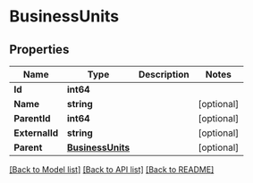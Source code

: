 # BusinessUnits

## Properties

Name | Type | Description | Notes
------------ | ------------- | ------------- | -------------
**Id** | **int64** |  | 
**Name** | **string** |  | [optional] 
**ParentId** | **int64** |  | [optional] 
**ExternalId** | **string** |  | [optional] 
**Parent** | [**BusinessUnits**](BusinessUnits.md) |  | [optional] 

[[Back to Model list]](../README.md#documentation-for-models) [[Back to API list]](../README.md#documentation-for-api-endpoints) [[Back to README]](../README.md)


